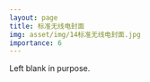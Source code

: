 ```yaml
---
layout: page
title: 标准无线电封面
img: asset/img/14标准无线电封面.jpg
importance: 6
---
```


Left blank in purpose.
